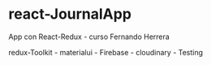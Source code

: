 # react-JournalApp
App con React-Redux - curso Fernando Herrera

redux-Toolkit - materialui - Firebase - cloudinary -  Testing
